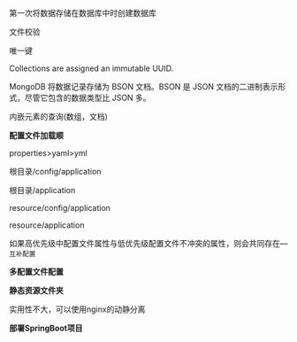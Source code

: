 第一次将数据存储在数据库中时创建数据库

文件校验

唯一键

Collections are assigned an immutable UUID.

MongoDB 将数据记录存储为 BSON 文档。BSON 是 JSON 文档的二进制表示形式，尽管它包含的数据类型比 JSON 多。

内嵌元素的查询(数组，文档)



**配置文件加载顺**

properties>yaml>yml

根目录/config/application

根目录/application

resource/config/application

resource/application

如果高优先级中配置文件属性与低优先级配置文件不冲突的属性，则会共同存在—`互补配置`



**多配置文件配置**

















**静态资源文件夹**

实用性不大，可以使用nginx的动静分离



**部署SpringBoot项目**





















